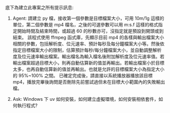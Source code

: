 底下為建立此專案之所有提示訊息:

1. Agent: 請建立 py 檔，接收第一個參數是目標檔案大小，可用 10m/1g 這樣的單位，第二個參數是 mp4 檔名，之後的可選參數可以用 m:s.f 這樣的格式指定開始時間及結束時間，或超過 60 的秒數亦可，沒指定就是預設到開頭或到結束。
   該程式使用 ffmpeg 函式庫，先顯示目前 mp4 的各樣與輸出檔案大小相關的參數，包括解析度、位元速率、預計每秒及每分鐘檔案大小等。然後依指定目標檔案大小的限制，估算預計每秒/每分鐘檔案大小，並自動調整解析度及位元速率輸出檔案。輸出檔名為輸入檔名後附加解析度及位元速率值。若輸出檔案超過目標大小，則再自動估算新的值並再輸出。若輸出檔案小於目標太多，也再自動估算新的值並再輸出。也就是允許的目標檔案大小為指定大小的 95%~100% 之間。
   已確定完成後，請直接以系統播放器播放該目標 mp4，播放完畢後詢問是否刪除先前嘗試過但未在目標大小範圍內的失敗輸出檔。

2. Ask: Windows 下 uv 如何安裝，如何建立虛擬環境，如何安裝相依套件，如何執行程式?